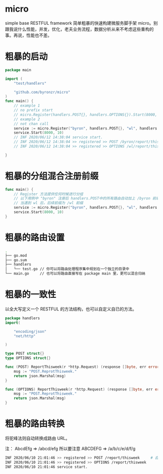 # micro
simple base RESTFUL framework
简单粗暴的快速构建微服务脚手架 micro。别跟我说什么性能，并发，优化，老夫业务流程，数据分析从来不考虑这些重构的事。再说，性能也不差。

# 粗暴的启动

```go
package main

import (
	"test/handlers"

	"github.com/byronzr/micro"
)
func main() {
    // example 1
	// no prefix start
	// micro.Register(handlers.POST{}, handlers.OPTIONS{}).Start(8000, 10)
	// example 2
	// not chan call
	service := micro.Register("byron", handlers.POST{}, "wl", handlers.OPTIONS{}) // must be first
	service.Start(8000, 10)
	// INF 2020/06/12 14:38:04 service start.
	// INF 2020/06/12 14:38:04 >> registered >> POST /byron/report/thisweek
	// INF 2020/06/12 14:38:04 >> registered >> OPTIONS /wl/report/this/week

}
```
# 粗暴的分组混合注册前缀
```go
func main() {
    // Register 方法提供任何时候进行分组
    // 以下用例中 "byron" 注册后 handlers.POST中的所有路由自动加上 /byron 前缀
    // 当遇到 wl 后，后续前缀为 /wl 前缀
	service := micro.Register("byron", handlers.POST{}, "wl", handlers.OPTIONS{}) // must be first
	service.Start(8000, 10)
}
```

# 粗暴的路由设置

```bash
.
├── go.mod
├── go.sum
├── handlers
│   └── test.go // 你可以将路由处理程序集中规划在一个独立的目录中
└── main.go     // 也可以将路由直接写在 package main 里，更可以混合归纳
```

# 粗暴的一致性

以全大写定义一个 RESTFUL 的方法结构，也可以自定义自已的方法。

```go
package handlers
import(

	"encoding/json"
	"net/http"

)

type POST struct{}
type OPTIONS struct{}

func (POST) ReportThisweek(r *http.Request) (response []byte, err error) {
	msg := "POST.ReprotThisweek."
	return json.Marshal(msg)
}

func (OPTIONS) ReportThisweek(r *http.Request) (response []byte, err error) {
	msg := "POST.ReprotThisweek."
	return json.Marshal(msg)
}
```

# 粗暴的路由转换
将驼峰法则自动转换成路由 URL。

  注： AbcdEfg => /abcd/efg 所以要注意 ABCDEFG => /a/b/c/e/d/f/g
  
  
```bash
INF 2020/06/10 21:01:46 >> registered >> POST /report/thisweek     # 自动将 ReportThisweek 首字母大写位置添加左竖线
INF 2020/06/10 21:01:46 >> registered >> OPTIONS /report/thisweek
INF 2020/06/10 21:01:46 service start.
```
